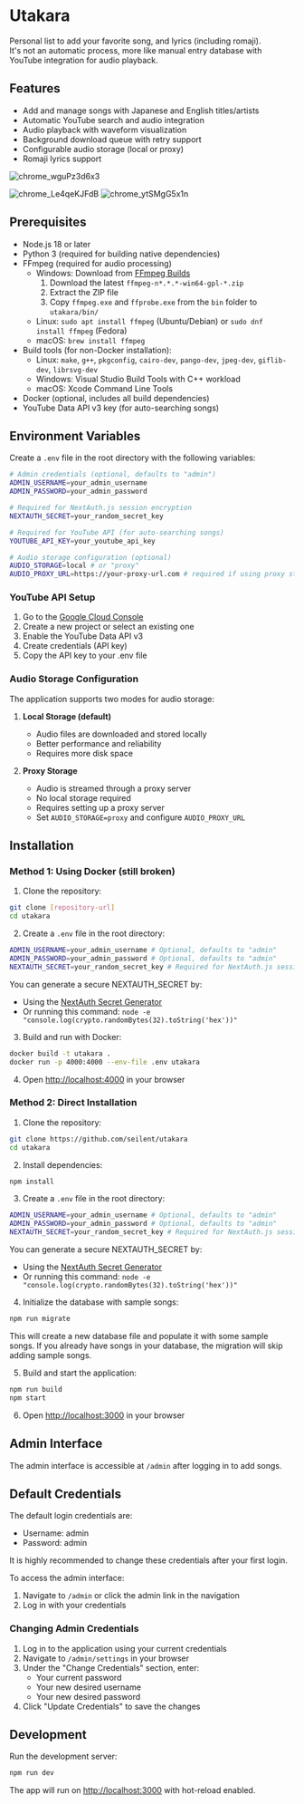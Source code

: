# Utakara

Personal list to add your favorite song, and lyrics (including romaji).  
It's not an automatic process, more like manual entry database with YouTube integration for audio playback.

## Features

- Add and manage songs with Japanese and English titles/artists
- Automatic YouTube search and audio integration
- Audio playback with waveform visualization
- Background download queue with retry support
- Configurable audio storage (local or proxy)
- Romaji lyrics support

![chrome_wguPz3d6x3](https://github.com/user-attachments/assets/17744d1c-83b3-4850-af86-793ce1c543e0)


![chrome_Le4qeKJFdB](https://github.com/user-attachments/assets/2d05169c-6ea5-480c-aa58-651032c34624) ![chrome_ytSMgG5x1n](https://github.com/user-attachments/assets/7011a4c0-5735-4a6d-b541-9307117289be)



## Prerequisites

- Node.js 18 or later
- Python 3 (required for building native dependencies)
- FFmpeg (required for audio processing)
  - Windows: Download from [FFmpeg Builds](https://github.com/BtbN/FFmpeg-Builds/releases)
    1. Download the latest `ffmpeg-n*.*.*-win64-gpl-*.zip`
    2. Extract the ZIP file
    3. Copy `ffmpeg.exe` and `ffprobe.exe` from the `bin` folder to `utakara/bin/`
  - Linux: `sudo apt install ffmpeg` (Ubuntu/Debian) or `sudo dnf install ffmpeg` (Fedora)
  - macOS: `brew install ffmpeg`
- Build tools (for non-Docker installation):
  - Linux: `make`, `g++`, `pkgconfig`, `cairo-dev`, `pango-dev`, `jpeg-dev`, `giflib-dev`, `librsvg-dev`
  - Windows: Visual Studio Build Tools with C++ workload
  - macOS: Xcode Command Line Tools
- Docker (optional, includes all build dependencies)
- YouTube Data API v3 key (for auto-searching songs)

## Environment Variables

Create a `.env` file in the root directory with the following variables:

```bash
# Admin credentials (optional, defaults to "admin")
ADMIN_USERNAME=your_admin_username
ADMIN_PASSWORD=your_admin_password

# Required for NextAuth.js session encryption
NEXTAUTH_SECRET=your_random_secret_key

# Required for YouTube API (for auto-searching songs)
YOUTUBE_API_KEY=your_youtube_api_key

# Audio storage configuration (optional)
AUDIO_STORAGE=local # or "proxy"
AUDIO_PROXY_URL=https://your-proxy-url.com # required if using proxy storage
```

### YouTube API Setup

1. Go to the [Google Cloud Console](https://console.cloud.google.com/)
2. Create a new project or select an existing one
3. Enable the YouTube Data API v3
4. Create credentials (API key)
5. Copy the API key to your .env file

### Audio Storage Configuration

The application supports two modes for audio storage:

1. **Local Storage (default)**
   - Audio files are downloaded and stored locally
   - Better performance and reliability
   - Requires more disk space

2. **Proxy Storage**
   - Audio is streamed through a proxy server
   - No local storage required
   - Requires setting up a proxy server
   - Set `AUDIO_STORAGE=proxy` and configure `AUDIO_PROXY_URL`

## Installation

### Method 1: Using Docker (still broken)

1. Clone the repository:
```bash
git clone [repository-url]
cd utakara
```

2. Create a `.env` file in the root directory:
```bash
ADMIN_USERNAME=your_admin_username # Optional, defaults to "admin"
ADMIN_PASSWORD=your_admin_password # Optional, defaults to "admin"
NEXTAUTH_SECRET=your_random_secret_key # Required for NextAuth.js session encryption
```
You can generate a secure NEXTAUTH_SECRET by:
- Using the [NextAuth Secret Generator](https://generate-secret.vercel.app/32)
- Or running this command: `node -e "console.log(crypto.randomBytes(32).toString('hex'))"`

3. Build and run with Docker:
```bash
docker build -t utakara .
docker run -p 4000:4000 --env-file .env utakara
```

4. Open [http://localhost:4000](http://localhost:4000) in your browser

### Method 2: Direct Installation

1. Clone the repository:
```bash
git clone https://github.com/seilent/utakara
cd utakara
```

2. Install dependencies:
```bash
npm install
```

3. Create a `.env` file in the root directory:
```bash
ADMIN_USERNAME=your_admin_username # Optional, defaults to "admin"
ADMIN_PASSWORD=your_admin_password # Optional, defaults to "admin"
NEXTAUTH_SECRET=your_random_secret_key # Required for NextAuth.js session encryption
```
You can generate a secure NEXTAUTH_SECRET by:
- Using the [NextAuth Secret Generator](https://auth-secret-gen.vercel.app/)
- Or running this command: `node -e "console.log(crypto.randomBytes(32).toString('hex'))"`

4. Initialize the database with sample songs:
```bash
npm run migrate
```
This will create a new database file and populate it with some sample songs. If you already have songs in your database, the migration will skip adding sample songs.

5. Build and start the application:
```bash
npm run build
npm start
```

6. Open [http://localhost:3000](http://localhost:3000) in your browser


## Admin Interface

The admin interface is accessible at `/admin` after logging in to add songs. 

## Default Credentials
The default login credentials are:
- Username: admin
- Password: admin

It is highly recommended to change these credentials after your first login.

To access the admin interface:
1. Navigate to `/admin` or click the admin link in the navigation
2. Log in with your credentials

### Changing Admin Credentials
1. Log in to the application using your current credentials
2. Navigate to `/admin/settings` in your browser
3. Under the "Change Credentials" section, enter:
   - Your current password
   - Your new desired username
   - Your new desired password
4. Click "Update Credentials" to save the changes

## Development

Run the development server:

```bash
npm run dev
```

The app will run on [http://localhost:3000](http://localhost:3000) with hot-reload enabled.
